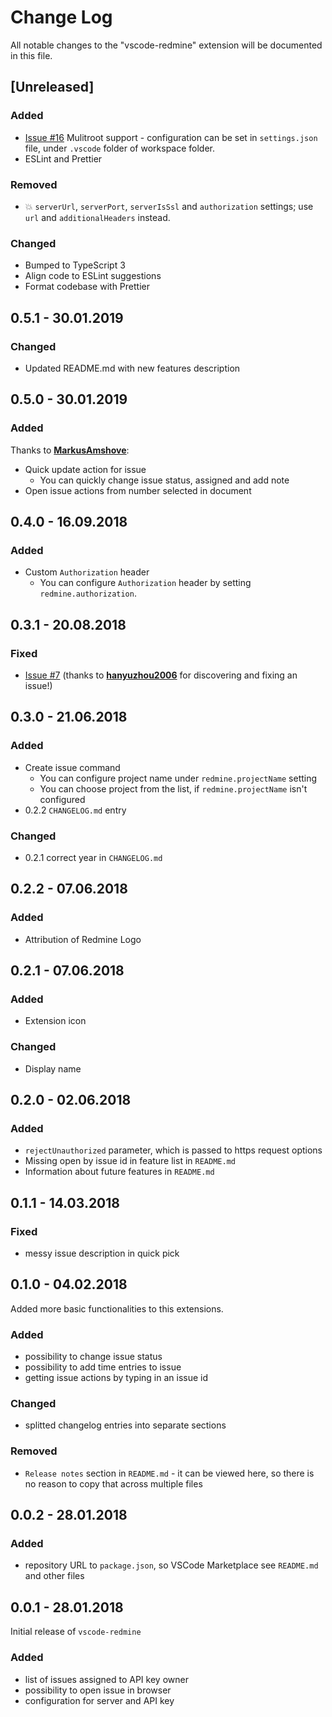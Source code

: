 # Change Log

All notable changes to the "vscode-redmine" extension will be documented in this file.

## [Unreleased]

### Added

- [Issue #16](https://github.com/rozpuszczalny/vscode-redmine/issues/16) Mulitroot support - configuration can be set in `settings.json` file, under `.vscode` folder of workspace folder.
- ESLint and Prettier

### Removed

- 💥 `serverUrl`, `serverPort`, `serverIsSsl` and `authorization` settings; use `url` and `additionalHeaders` instead.

### Changed

- Bumped to TypeScript 3
- Align code to ESLint suggestions
- Format codebase with Prettier

## 0.5.1 - 30.01.2019

### Changed

- Updated README.md with new features description

## 0.5.0 - 30.01.2019

### Added

Thanks to **[MarkusAmshove](https://github.com/MarkusAmshove)**:

- Quick update action for issue
  - You can quickly change issue status, assigned and add note
- Open issue actions from number selected in document

## 0.4.0 - 16.09.2018

### Added

- Custom `Authorization` header
  - You can configure `Authorization` header by setting `redmine.authorization`.

## 0.3.1 - 20.08.2018

### Fixed

- [Issue #7](https://github.com/rozpuszczalny/vscode-redmine/issues/7) (thanks to **[hanyuzhou2006](https://github.com/hanyuzhou2006)** for discovering and fixing an issue!)

## 0.3.0 - 21.06.2018

### Added

- Create issue command
  - You can configure project name under `redmine.projectName` setting
  - You can choose project from the list, if `redmine.projectName` isn't configured
- 0.2.2 `CHANGELOG.md` entry

### Changed

- 0.2.1 correct year in `CHANGELOG.md`

## 0.2.2 - 07.06.2018

### Added

- Attribution of Redmine Logo

## 0.2.1 - 07.06.2018

### Added

- Extension icon

### Changed

- Display name

## 0.2.0 - 02.06.2018

### Added

- `rejectUnauthorized` parameter, which is passed to https request options
- Missing open by issue id in feature list in `README.md`
- Information about future features in `README.md`

## 0.1.1 - 14.03.2018

### Fixed

- messy issue description in quick pick

## 0.1.0 - 04.02.2018

Added more basic functionalities to this extensions.

### Added

- possibility to change issue status
- possibility to add time entries to issue
- getting issue actions by typing in an issue id

### Changed

- splitted changelog entries into separate sections

### Removed

- `Release notes` section in `README.md` - it can be viewed here, so there is no reason to copy that across multiple files

## 0.0.2 - 28.01.2018

### Added

- repository URL to `package.json`, so VSCode Marketplace see `README.md` and other files

## 0.0.1 - 28.01.2018

Initial release of `vscode-redmine`

### Added

- list of issues assigned to API key owner
- possibility to open issue in browser
- configuration for server and API key
